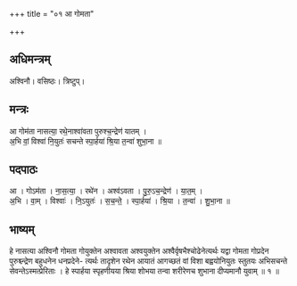 +++
title = "०१ आ गोमता"

+++
## अधिमन्त्रम्
अश्विनौ। वसिष्ठः। त्रिष्टुप्।

## मन्त्रः
आ गोम॑ता नासत्या॒ रथे॒नाश्वा॑वता पुरुश्च॒न्द्रेण॑ यातम् ।  
अ॒भि वां॒ विश्वा॑ नि॒युतः॑ सचन्ते स्पा॒र्हया॑ श्रि॒या त॒न्वा॑ शुभा॒ना ॥

## पदपाठः
आ । गोऽम॑ता । ना॒स॒त्या॒ । रथे॑न । अश्व॑ऽवता । पु॒रु॒ऽच॒न्द्रेण॑ । या॒त॒म् ।  
अ॒भि । वा॒म् । विश्वाः॑ । नि॒ऽयुतः॑ । स॒च॒न्ते॒ । स्पा॒र्हया॑ । श्रि॒या । त॒न्वा॑ । शु॒भा॒ना ॥

## भाष्यम्
हे नासत्या अश्विनौ गोमता गोयुक्तेन अश्वावता अश्वयुक्तेन अश्वैर्वृषभैश्चोढेनेत्यर्थः यद्वा गोमता गोप्रदेन पुरुश्च्न्द्रेण बहुधनेन धनप्रदेने- त्यर्थः तादृशेन रथेन आयातं आगच्छतं वां विशा बह्वयोनियुतः स्तुतयः अभिसचन्ते सेवन्तेऽस्मत्प्रेरिताः । हे स्पार्हया स्पृहणीयया श्रिया शोभया तन्वा शरीरेणच शुभाना दीप्यमानौ युवाम् ॥ १ ॥